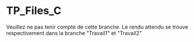 # TP_Files_C

Veuillez ne pas tenir compte de cette branche.
Le rendu attendu se trouve respectivement dans la branche "Travail1" et "Travail2"
